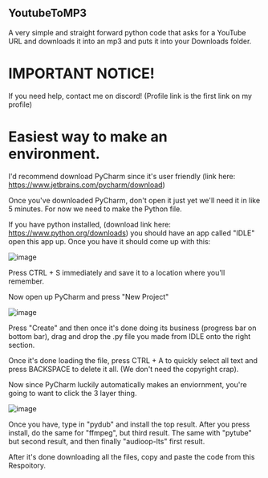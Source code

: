 ## YoutubeToMP3
A very simple and straight forward python code that asks for a YouTube URL and downloads it into an mp3 and puts it into your Downloads folder.

# **IMPORTANT NOTICE!**

If you need help, contact me on discord! (Profile link is the first link on my profile)

# Easiest way to make an environment.

I'd recommend download PyCharm since it's user friendly (link here: https://www.jetbrains.com/pycharm/download)

Once you've downloaded PyCharm, don't open it just yet we'll need it in like 5 minutes. For now we need to make the Python file.

If you have python installed, (download link here: https://www.python.org/downloads) you should have an app called "IDLE" open this app up.
 Once you have it should come up with this:

![image](https://github.com/user-attachments/assets/8410048d-ae1d-458b-a512-de5bb6ea288d)

Press CTRL + S immediately and save it to a location where you'll remember.

Now open up PyCharm and press "New Project"

![image](https://github.com/user-attachments/assets/974059a9-bb67-4a13-8407-51c70a0cef2a)

Press "Create" and then once it's done doing its business (progress bar on bottom bar), drag and drop the .py file you made from IDLE onto the right section.

Once it's done loading the file, press CTRL + A to quickly select all text and press BACKSPACE to delete it all. (We don't need the copyright crap).

Now since PyCharm luckily automatically makes an enviornment, you're going to want to click the 3 layer thing.

![image](https://github.com/user-attachments/assets/613eca95-ce1d-450f-a793-0260fac5be9d)

Once you have, type in "pydub" and install the top result.
 After you press install, do the same for "ffmpeg", but third result.
  The same with "pytube" but second result, and then finally "audioop-lts" first result.

After it's done downloading all the files, copy and paste the code from this Respoitory.
